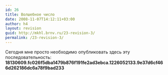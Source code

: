 ```yaml
---
id: 26
title: Волшебное число
date: 2008-11-07T14:12:11+03:00
author: h4
layout: revision
guid: http://mkhl.brnv.ru/23-revision-3/
permalink: /23-revision-3/
---
```

Сегодня мне просто необходимо опубликовать здесь эту последовательность: **18130609.fc026f5dba1479b876f191fe2ad3ebca.1226052133.9e37d6cf466d262186dc6a78f9bad233**